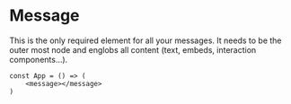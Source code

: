 # Message

This is the only required element for all your messages. It needs to be the outer most node and englobs all content (text, embeds, interaction components...).

```tsx
const App = () => (
    <message></message>
)
```
